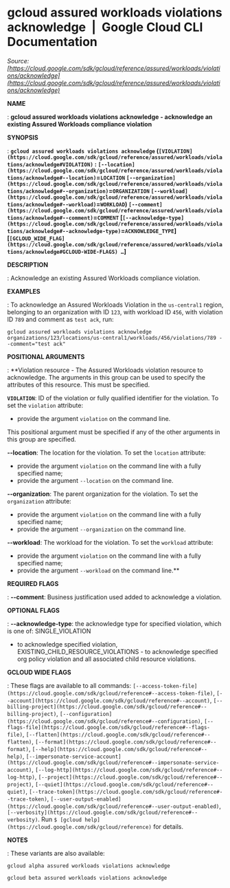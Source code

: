 # gcloud assured workloads violations acknowledge  |  Google Cloud CLI Documentation

*Source: [https://cloud.google.com/sdk/gcloud/reference/assured/workloads/violations/acknowledge](https://cloud.google.com/sdk/gcloud/reference/assured/workloads/violations/acknowledge)*

**NAME**

: **gcloud assured workloads violations acknowledge - acknowledge an existing Assured Workloads compliance violation**

**SYNOPSIS**

: **`gcloud assured workloads violations acknowledge` (`[VIOLATION](https://cloud.google.com/sdk/gcloud/reference/assured/workloads/violations/acknowledge#VIOLATION)` : `[--location](https://cloud.google.com/sdk/gcloud/reference/assured/workloads/violations/acknowledge#--location)`=`LOCATION` `[--organization](https://cloud.google.com/sdk/gcloud/reference/assured/workloads/violations/acknowledge#--organization)`=`ORGANIZATION` `[--workload](https://cloud.google.com/sdk/gcloud/reference/assured/workloads/violations/acknowledge#--workload)`=`WORKLOAD`) `[--comment](https://cloud.google.com/sdk/gcloud/reference/assured/workloads/violations/acknowledge#--comment)`=`COMMENT` [`[--acknowledge-type](https://cloud.google.com/sdk/gcloud/reference/assured/workloads/violations/acknowledge#--acknowledge-type)`=`ACKNOWLEDGE_TYPE`] [`[GCLOUD_WIDE_FLAG](https://cloud.google.com/sdk/gcloud/reference/assured/workloads/violations/acknowledge#GCLOUD-WIDE-FLAGS) …`]**

**DESCRIPTION**

: Acknowledge an existing Assured Workloads compliance violation.

**EXAMPLES**

: To acknowledge an Assured Workloads Violation in the `us-central1`
region, belonging to an organization with ID `123`, with workload ID
`456`, with violation ID `789` and comment as `test
ack`, run:

```
gcloud assured workloads violations acknowledge organizations/123/locations/us-central1/workloads/456/violations/789 --comment="test ack"
```

**POSITIONAL ARGUMENTS**

: **Violation resource - The Assured Workloads violation resource to acknowledge.
The arguments in this group can be used to specify the attributes of this
resource.
This must be specified.

**`VIOLATION`**:
ID of the violation or fully qualified identifier for the violation.
To set the `violation` attribute:

- provide the argument `violation` on the command line.

This positional argument must be specified if any of the other arguments in this
group are specified.

**--location**:
The location for the violation.
To set the `location` attribute:

- provide the argument `violation` on the command line with a fully
specified name;
- provide the argument `--location` on the command line.

**--organization**:
The parent organization for the violation.
To set the `organization` attribute:

- provide the argument `violation` on the command line with a fully
specified name;
- provide the argument `--organization` on the command line.

**--workload**:
The workload for the violation.
To set the `workload` attribute:

- provide the argument `violation` on the command line with a fully
specified name;
- provide the argument `--workload` on the command line.**

**REQUIRED FLAGS**

: **--comment**:
Business justification used added to acknowledge a violation.

**OPTIONAL FLAGS**

: **--acknowledge-type**:
the acknowledge type for specified violation, which is one of: SINGLE_VIOLATION
- to acknowledge specified violation, EXISTING_CHILD_RESOURCE_VIOLATIONS - to
acknowledge specified org policy violation and all associated child resource
violations.

**GCLOUD WIDE FLAGS**

: These flags are available to all commands: `[--access-token-file](https://cloud.google.com/sdk/gcloud/reference#--access-token-file)`,
`[--account](https://cloud.google.com/sdk/gcloud/reference#--account)`, `[--billing-project](https://cloud.google.com/sdk/gcloud/reference#--billing-project)`,
`[--configuration](https://cloud.google.com/sdk/gcloud/reference#--configuration)`,
`[--flags-file](https://cloud.google.com/sdk/gcloud/reference#--flags-file)`,
`[--flatten](https://cloud.google.com/sdk/gcloud/reference#--flatten)`, `[--format](https://cloud.google.com/sdk/gcloud/reference#--format)`, `[--help](https://cloud.google.com/sdk/gcloud/reference#--help)`, `[--impersonate-service-account](https://cloud.google.com/sdk/gcloud/reference#--impersonate-service-account)`,
`[--log-http](https://cloud.google.com/sdk/gcloud/reference#--log-http)`,
`[--project](https://cloud.google.com/sdk/gcloud/reference#--project)`, `[--quiet](https://cloud.google.com/sdk/gcloud/reference#--quiet)`, `[--trace-token](https://cloud.google.com/sdk/gcloud/reference#--trace-token)`, `[--user-output-enabled](https://cloud.google.com/sdk/gcloud/reference#--user-output-enabled)`,
`[--verbosity](https://cloud.google.com/sdk/gcloud/reference#--verbosity)`.
Run `$ [gcloud help](https://cloud.google.com/sdk/gcloud/reference)` for details.

**NOTES**

: These variants are also available:

```
gcloud alpha assured workloads violations acknowledge
```

```
gcloud beta assured workloads violations acknowledge
```